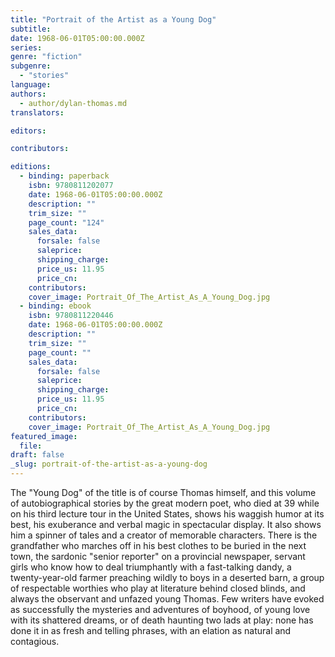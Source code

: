 ```yaml
---
title: "Portrait of the Artist as a Young Dog"
subtitle:
date: 1968-06-01T05:00:00.000Z
series:
genre: "fiction"
subgenre:
  - "stories"
language:
authors:
  - author/dylan-thomas.md
translators:

editors:

contributors:

editions:
  - binding: paperback
    isbn: 9780811202077
    date: 1968-06-01T05:00:00.000Z
    description: ""
    trim_size: ""
    page_count: "124"
    sales_data:
      forsale: false
      saleprice:
      shipping_charge:
      price_us: 11.95
      price_cn:
    contributors:
    cover_image: Portrait_Of_The_Artist_As_A_Young_Dog.jpg
  - binding: ebook
    isbn: 9780811220446
    date: 1968-06-01T05:00:00.000Z
    description: ""
    trim_size: ""
    page_count: ""
    sales_data:
      forsale: false
      saleprice:
      shipping_charge:
      price_us: 11.95
      price_cn:
    contributors:
    cover_image: Portrait_Of_The_Artist_As_A_Young_Dog.jpg
featured_image:
  file:
draft: false
_slug: portrait-of-the-artist-as-a-young-dog
---
```


The "Young Dog" of the title is of course Thomas himself, and this volume of autobiographical stories by the great modern poet, who died at 39 while on his third lecture tour in the United States, shows his waggish humor at its best, his exuberance and verbal magic in spectacular display. It also shows him a spinner of tales and a creator of memorable characters. There is the grandfather who marches off in his best clothes to be buried in the next town, the sardonic "senior reporter" on a provincial newspaper, servant girls who know how to deal triumphantly with a fast-talking dandy, a twenty-year-old farmer preaching wildly to boys in a deserted barn, a group of respectable worthies who play at literature behind closed blinds, and always the observant and unfazed young Thomas. Few writers have evoked as successfully the mysteries and adventures of boyhood, of young love with its shattered dreams, or of death haunting two lads at play: none has done it in as fresh and telling phrases, with an elation as natural and contagious.

